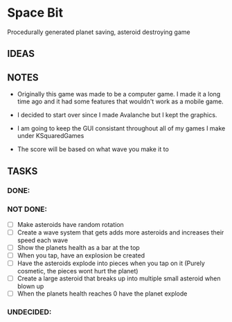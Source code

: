 # Space Bit
Procedurally generated planet saving, asteroid destroying game

## IDEAS




## NOTES
  - Originally this game was made to be a computer game. I made it a long time ago and it had some features that wouldn't work as a mobile game.

  - I decided to start over since I made Avalanche but I kept the graphics.

  - I am going to keep the GUI consistant throughout all of my games I make under KSquaredGames

  - The score will be based on what wave you make it to

## TASKS

### DONE:


### NOT DONE:
  - [ ] Make asteroids have random rotation
  - [ ] Create a wave system that gets adds more asteroids and increases their speed each wave
  - [ ] Show the planets health as a bar at the top
  - [ ] When you tap, have an explosion be created
  - [ ] Have the asteroids explode into pieces when you tap on it (Purely cosmetic, the pieces wont hurt the planet)
  - [ ] Create a large asteroid that breaks up into multiple small asteroid when blown up
  - [ ] When the planets health reaches 0 have the planet explode

### UNDECIDED:
